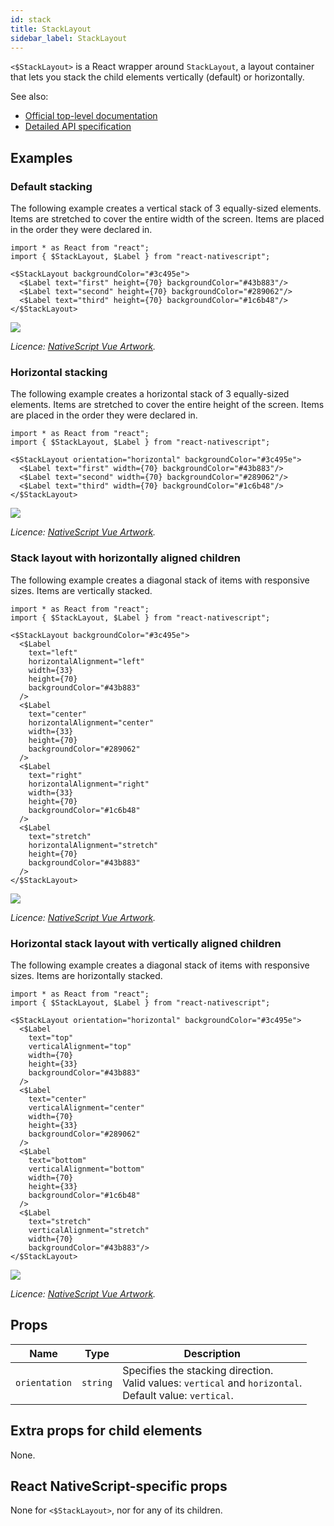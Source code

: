 ```yaml
---
id: stack
title: StackLayout
sidebar_label: StackLayout
---
```

<!-- contributors: [shirakaba, rigor789, ikoevska] -->

`<$StackLayout>` is a React wrapper around `StackLayout`, a layout container that lets you stack the child elements vertically (default) or horizontally.

See also:

* [Official top-level documentation](https://docs.nativescript.org/ui/layouts/layout-containers#stacklayout)
* [Detailed API specification](https://docs.nativescript.org/api-reference/modules/_ui_layouts_stack_layout_)

## Examples

### Default stacking

The following example creates a vertical stack of 3 equally-sized elements. Items are stretched to cover the entire width of the screen. Items are placed in the order they were declared in.

```tsx
import * as React from "react";
import { $StackLayout, $Label } from "react-nativescript";

<$StackLayout backgroundColor="#3c495e">
  <$Label text="first" height={70} backgroundColor="#43b883"/>
  <$Label text="second" height={70} backgroundColor="#289062"/>
  <$Label text="third" height={70} backgroundColor="#1c6b48"/>
</$StackLayout>
```
<img class="md:w-1/2 lg:w-1/3" src="https://art.nativescript-vue.org/layouts/stack_layout_vertical.svg" />

*Licence: [NativeScript Vue Artwork](/docs/licences/licences#Nativescript_Vue_Artwork).*

### Horizontal stacking

The following example creates a horizontal stack of 3 equally-sized elements. Items are stretched to cover the entire height of the screen. Items are placed in the order they were declared in.

```tsx
import * as React from "react";
import { $StackLayout, $Label } from "react-nativescript";

<$StackLayout orientation="horizontal" backgroundColor="#3c495e">
  <$Label text="first" width={70} backgroundColor="#43b883"/>
  <$Label text="second" width={70} backgroundColor="#289062"/>
  <$Label text="third" width={70} backgroundColor="#1c6b48"/>
</$StackLayout>
```
<img class="md:w-1/2 lg:w-1/3" src="https://art.nativescript-vue.org/layouts/stack_layout_horizontal.svg" />

*Licence: [NativeScript Vue Artwork](/docs/licences/licences#Nativescript_Vue_Artwork).*

### Stack layout with horizontally aligned children

The following example creates a diagonal stack of items with responsive sizes. Items are vertically stacked.

```tsx
import * as React from "react";
import { $StackLayout, $Label } from "react-nativescript";

<$StackLayout backgroundColor="#3c495e">
  <$Label
    text="left"
    horizontalAlignment="left"
    width={33}
    height={70}
    backgroundColor="#43b883"
  />
  <$Label
    text="center"
    horizontalAlignment="center"
    width={33}
    height={70}
    backgroundColor="#289062"
  />
  <$Label
    text="right"
    horizontalAlignment="right"
    width={33}
    height={70}
    backgroundColor="#1c6b48"
  />
  <$Label
    text="stretch"
    horizontalAlignment="stretch"
    height={70}
    backgroundColor="#43b883"
  />
</$StackLayout>
```
<img class="md:w-1/2 lg:w-1/3" src="https://art.nativescript-vue.org/layouts/stack_layout_vertical_align_children.svg" />

*Licence: [NativeScript Vue Artwork](/docs/licences/licences#Nativescript_Vue_Artwork).*

### Horizontal stack layout with vertically aligned children

The following example creates a diagonal stack of items with responsive sizes. Items are horizontally stacked.

```tsx
import * as React from "react";
import { $StackLayout, $Label } from "react-nativescript";

<$StackLayout orientation="horizontal" backgroundColor="#3c495e">
  <$Label
    text="top"
    verticalAlignment="top"
    width={70}
    height={33}
    backgroundColor="#43b883"
  />
  <$Label
    text="center"
    verticalAlignment="center"
    width={70}
    height={33}
    backgroundColor="#289062"
  />
  <$Label
    text="bottom"
    verticalAlignment="bottom"
    width={70}
    height={33}
    backgroundColor="#1c6b48"
  />
  <$Label
    text="stretch"
    verticalAlignment="stretch"
    width={70}
    backgroundColor="#43b883"/>
</$StackLayout>
```
<img class="md:w-1/2 lg:w-1/3" src="https://art.nativescript-vue.org/layouts/stack_layout_horizontal_align_children.svg" />

*Licence: [NativeScript Vue Artwork](/docs/licences/licences#Nativescript_Vue_Artwork).*

## Props

| Name | Type | Description |
|------|------|-------------|
`orientation` | `string` | Specifies the stacking direction.<br/>Valid values: `vertical` and `horizontal`.<br/>Default value: `vertical`.

## Extra props for child elements

None.

## React NativeScript-specific props

None for `<$StackLayout>`, nor for any of its children.